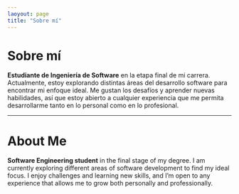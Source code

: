 ```yaml
---
laoyout: page
title: "Sobre mí"
---
```


# Sobre mí

**Estudiante de Ingeniería de Software** en la etapa final de mi carrera. Actualmente, estoy explorando distintas áreas del desarrollo software para encontrar mi enfoque ideal. Me gustan los desafíos y aprender nuevas habilidades, así que estoy abierto a cualquier experiencia que me permita desarrollarme tanto en lo personal como en lo profesional.

---

# About Me

**Software Engineering student** in the final stage of my degree. I am currently exploring different areas of software development to find my ideal focus. I enjoy challenges and learning new skills, and I’m open to any experience that allows me to grow both personally and professionally.

